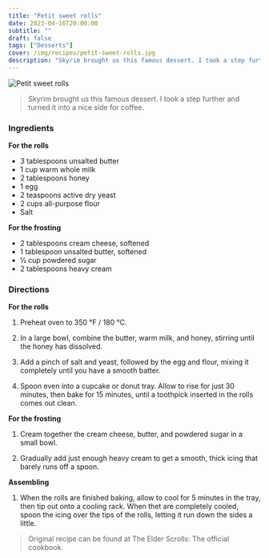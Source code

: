 ```yaml
---
title: "Petit sweet rolls"
date: 2023-04-16T20:00:00
subtitle: ""
draft: false
tags: ["Desserts"]
cover: /img/recipes/petit-sweet-rolls.jpg
description: "Skyrim brought us this famous dessert. I took a step further and turned it into a nice side for coffee."
---
```


<div class="my-flexbox row-collapse center basic-gap" >
  <div>
    <img src="/img/recipes/petit-sweet-rolls.jpg" alt="Petit sweet rolls" class="cover-img">
  </div>
  <div>
    <blockquote>
      Skyrim brought us this famous dessert. I took a step further and turned it into a nice side for coffee.
    </blockquote>
  </div>
</div>

### Ingredients

**For the rolls**

- 3 tablespoons unsalted butter
- 1 cup warm whole milk
- 2 tablespoons honey
- 1 egg
- 2 teaspoons active dry yeast
- 2 cups all-purpose flour
- Salt

**For the frosting**

- 2 tablespoons cream cheese, softened
- 1 tablespoon unsalted butter, softened
- ½ cup powdered sugar
- 2 tablespoons heavy cream

### Directions

**For the rolls**

1. Preheat oven to 350 °F / 180 °C.

2. In a large bowl, combine the butter, warm milk, and honey, stirring until the honey has dissolved.

3. Add a pinch of salt and yeast, followed by the egg and flour, mixing it completely until you have a smooth batter.

4. Spoon even into a cupcake or donut tray. Allow to rise for just 30 minutes, then bake for 15 minutes, until a toothpick inserted in the rolls comes out clean.

**For the frosting**

1. Cream together the cream cheese, butter, and powdered sugar in a small bowl.

2. Gradually add just enough heavy cream to get a smooth, thick icing that barely runs off a spoon.

**Assembling**

1. When the rolls are finished baking, allow to cool for 5 minutes in the tray, then tip out onto a cooling rack. When thet are completely cooled, spoon the icing over the tips of the rolls, letting it run down the sides a little.

> Original recipe can be found at The Elder Scrolls: The official cookbook.
